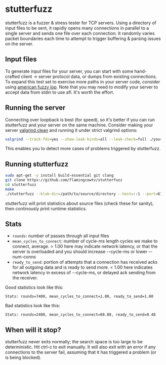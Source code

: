 # stutterfuzz

stutterfuzz is a fuzzer & stress tester for TCP servers. Using a directory
of input files to be sent, it rapidly opens many connections in parallel to a
single server and sends one file over each connection. It randomly varies
packet boundaries each time to attempt to trigger buffering & parsing issues
on the server.


## Input files

To generate input files for your server, you can start with some hand-crafted
client -> server protocol data, or dumps from existing connections. To expand
this test set to exercise more paths in your server code, consider using
[american fuzzy lop](http://lcamtuf.coredump.cx/afl/). Note that you may need
to modify your server to accept data from stdin to use afl. It's worth the
effort.


## Running the server

Connecting over loopback is best (for speed), so it's better if you can run
stutterfuzz and your server on the same machine. Consider making your server
[valgrind clean]() and running it under strict valgrind options:

```bash
valgrind --track-fds=yes --show-leak-kinds=all --leak-check=full ./yourserver --flag1 --flag2=value --dont-fork
```

This enables you to detect more cases of problems triggered by stutterfuzz.


## Running stutterfuzz

```bash
sudo apt-get -y install build-essential git clang
git clone https://github.com/flamingcowtv/stutterfuzz
cd stutterfuzz
make
./stutterfuzz --blob-dir=/path/to/source/directory --host=::1 --port=6789
```

stutterfuzz will print statistics about source files (check these for sanity),
then continously print runtime statistics.


## Stats

* `rounds`: number of passes through all input files
* `mean_cycles_to_connect`: number of cycle-ms length cycles we make to connect,
  average. > 1.00 here may indicate network latency, or that the server is
	overloaded and you should increase --cycle-ms or lower --num-conns
* `ready_to_send`: portion of attempts that a connection has received acks for
  all outgoing data and is ready to send more. < 1.00 here indicates network
	latency in excess of --cycle-ms, or delayed ack sending from the receiver.

Good statistics look like this:

```
Stats: rounds=7400, mean_cycles_to_connect=1.00, ready_to_send=1.00
```

Bad statistics look like this:

```
Stats: rounds=2400, mean_cycles_to_connect=68.08, ready_to_send=0.48            
```

## When will it stop?

stutterfuzz never exits normally; the search space is too large to be
deterministic. Hit ctrl-c to exit manually. It will also exit with an error
if any connections to the server fail, assuming that it has triggered a
problem (or is being blocked).
